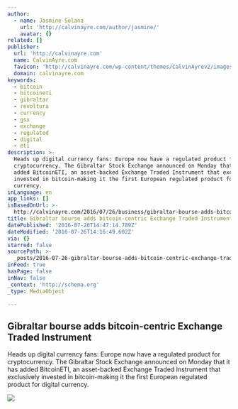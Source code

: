 ```yaml
---
author:
  - name: Jasmine Solana
    url: 'http://calvinayre.com/author/jasmine/'
    avatar: {}
related: []
publisher:
  url: 'http://calvinayre.com'
  name: CalvinAyre.com
  favicon: 'http://calvinayre.com/wp-content/themes/CalvinAyrev2/images/favicon.ico'
  domain: calvinayre.com
keywords:
  - bitcoin
  - bitcoineti
  - gibraltar
  - revoltura
  - currency
  - gsx
  - exchange
  - regulated
  - digital
  - eti
description: >-
  Heads up digital currency fans: Europe now have a regulated product for
  cryptocurrency. The Gibraltar Stock Exchange announced on Monday that it has
  added BitcoinETI, an asset-backed Exchange Traded Instrument that exclusively
  invested in bitcoin-making it the first European regulated product for digital
  currency.
inLanguage: en
app_links: []
isBasedOnUrl: >-
  http://calvinayre.com/2016/07/26/business/gibraltar-bourse-adds-bitcoin-centric-exchange-traded-instrument/
title: Gibraltar bourse adds bitcoin-centric Exchange Traded Instrument
datePublished: '2016-07-26T14:47:14.789Z'
dateModified: '2016-07-26T14:16:49.602Z'
via: {}
starred: false
sourcePath: >-
  _posts/2016-07-26-gibraltar-bourse-adds-bitcoin-centric-exchange-traded-instru.md
inFeed: true
hasPage: false
inNav: false
_context: 'http://schema.org'
_type: MediaObject

---
```

<article style=""><h1>Gibraltar bourse adds bitcoin-centric Exchange Traded Instrument</h1><p>Heads up digital currency fans: Europe now have a regulated product for cryptocurrency. The Gibraltar Stock Exchange announced on Monday that it has added BitcoinETI, an asset-backed Exchange Traded Instrument that exclusively invested in bitcoin-making it the first European regulated product for digital currency.</p><img src="http://calvinayre.com/wp-content/uploads/2016/07/gibraltar-bourse-adds-bitcoin-centric-exchange-traded-instrument.jpg" /></article>